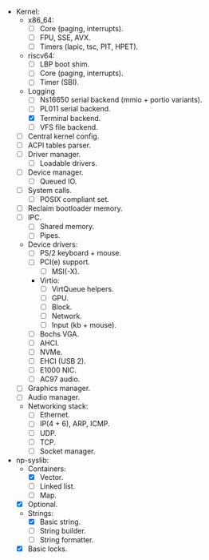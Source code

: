 - Kernel:
    - x86_64:
        - [ ] Core (paging, interrupts).
        - [ ] FPU, SSE, AVX.
        - [ ] Timers (lapic, tsc, PIT, HPET).
    - riscv64:
        - [ ] LBP boot shim.
        - [ ] Core (paging, interrupts).
        - [ ] Timer (SBI).
    - Logging
        - [ ] Ns16650 serial backend (mmio + portio variants).
        - [ ] PL011 serial backend.
        - [x] Terminal backend.
        - [ ] VFS file backend.
    - [ ] Central kernel config.
    - [ ] ACPI tables parser.
    - [ ] Driver manager.
        - [ ] Loadable drivers.
    - [ ] Device manager.
        - [ ] Queued IO.
    - [ ] System calls.
        - [ ] POSIX compliant set.
    - [ ] Reclaim bootloader memory.
    - [ ] IPC.
        - [ ] Shared memory.
        - [ ] Pipes.
    - Device drivers:
        - [ ] PS/2 keyboard + mouse.
        - [ ] PCI(e) support.
            - [ ] MSI(-X).
        - Virtio:
            - [ ] VirtQueue helpers.
            - [ ] GPU.
            - [ ] Block.
            - [ ] Network.
            - [ ] Input (kb + mouse).
        - [ ] Bochs VGA.
        - [ ] AHCI.
        - [ ] NVMe.
        - [ ] EHCI (USB 2).
        - [ ] E1000 NIC.
        - [ ] AC97 audio.
    - [ ] Graphics manager.
    - [ ] Audio manager.
    - Networking stack:
        - [ ] Ethernet.
        - [ ] IP(4 + 6), ARP, ICMP.
        - [ ] UDP.
        - [ ] TCP.
        - [ ] Socket manager.

- np-syslib:
    - Containers:
        - [x] Vector.
        - [ ] Linked list.
        - [ ] Map.
    - [x] Optional.
    - Strings:
        - [x] Basic string.
        - [ ] String builder.
        - [ ] String formatter.
    - [x] Basic locks.
